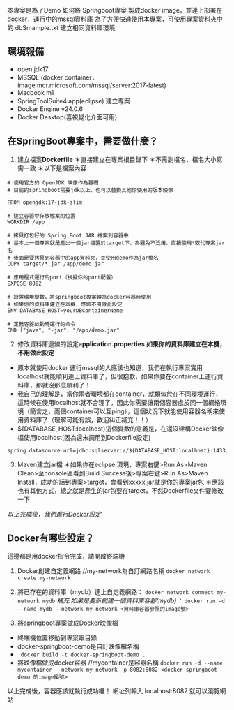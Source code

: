 本專案是為了Demo 如何將 Springboot專案 製成docker image，並連上部署在docker，運行中的mssql資料庫
為了方便快速使用本專案，可使用專案資料夾中的 dbSmample.txt 建立相同資料庫環境

## 環境報備
- open jdk17
- MSSQL (docker container，image:mcr.microsoft.com/mssql/server:2017-latest)
- Macbook m1 
- SpringToolSuite4.app(eclipse) 建立專案
- Docker Engine v24.0.6
- Docker Desktop(喜視覺化介面可用)

## 在SpringBoot專案中，需要做什麼？
1. 建立檔案**Dockerfile**
＊直接建立在專案根目錄下
＊不需副檔名，檔名大小寫需一致
＊以下是檔案內容
```
# 使用官方的 OpenJDK 映像作為基礎
# 目前的springboot需要jdk以上，也可以替換其他你使用的版本映像

FROM openjdk:17-jdk-slim

# 建立容器中存放檔案的位置
WORKDIR /app

# 拷貝打包好的 Spring Boot JAR 檔案到容器中
# 基本上一個專案就是產出一個jar檔置於target下，為避免不泛用，直接使用*取代專案jar名
# 後面是要拷貝到容器中的app資料夾，並使用demo作為jar檔名
COPY target/*.jar /app/demo.jar

# 應用程式運行的port（根據你的port配置）
EXPOSE 8082

# 設置環境變數，將springboot專案轉為docker容器時使用
# 如果你的資料庫建立在本機，應該不用做此設定
ENV DATABASE_HOST=yourDBContainerName

# 定義容器啟動時運行的命令
CMD ["java", "-jar", "/app/demo.jar"
```
2. 修改資料庫連線的設定**application.properties**
**如果你的資料庫建立在本機，不用做此設定**
* 原本就使用docker 運行mssql的人應該也知道，我們在執行專案實用localhost就能順利連上資料庫了，但很抱歉，如果你要在container上運行資料庫，那就沒那麼順利了！
* 我自己的理解是，當你兩者環境都在container，就類似於在不同環境運行，這時候在使用localhost就不合理了，因此你需要讓兩個容器處於同一個網絡環境（簡言之，兩個container可以互ping），這個狀況下就能使用容器名稱來使用資料庫了（理解可能有誤，歡迎糾正補充！！）
* ${DATABASE_HOST:localhost}這個變數的意義是，在還沒建構Docker映像檔使用localhost(因為還未調用到Dockerfile設定)
```
spring.datasource.url=jdbc:sqlserver://${DATABASE_HOST:localhost}:1433;databaseName=yourDBName;encrypt=true;trustServerCertificate=true;
```

3. Maven建立jar檔
＊如果你在eclipse 環境，專案右鍵>Run As>Maven Clean>至console區看到Build Success後>專案右鍵>Run As>Maven Install，成功的話到專案>target，會看到xxxxx.jar就是你的專案jar包
＊應該也有其他方式，總之就是產生的jar包要在target，不然Dockerfile文件要修改一下

*以上完成後，我們進行Docker設定*

## Docker有哪些設定？
這邊都是用docker指令完成，請開啟終端機
1. Docker創建自定義網路 //my-network為自訂網路名稱
`docker network create my-network`
2. 將已存在的資料庫（mydb）連上自定義網路：
`docker network connect my-network mydb`
*補充.如果是要新創建一個資料庫容器(mydb)：*
`docker run -d --name mydb --network my-network <資料庫容器參照的image號>
`

3. 將springboot專案做成Docker映像檔
- 終端機位置移動到專案跟目錄
- docker-springboot-demo是自訂映像檔名稱
- ` docker build -t docker-springboot-demo .`
- 將映像檔做成docker容器 //mycontainer是容器名稱
`docker run -d --name mycontainer --network my-network -p 8082:8082 <docker-springboot-demo 的image編號>`

以上完成後，容器應該就執行成功囉！
網址列輸入 localhost:8082 就可以瀏覽網站
